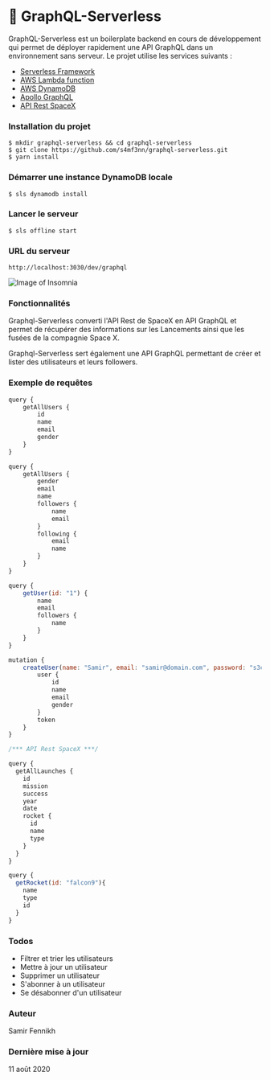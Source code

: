 # 🚀 GraphQL-Serverless

GraphQL-Serverless est un boilerplate backend en cours de développement qui permet de déployer rapidement une API GraphQL dans un environnement sans serveur. Le projet utilise les services suivants :

  - [Serverless Framework](https://www.serverless.com/)
  - [AWS Lambda function](https://aws.amazon.com/fr/lambda/)
  - [AWS DynamoDB](https://aws.amazon.com/fr/dynamodb/)
  - [Apollo GraphQL](https://www.apollographql.com/)
  - [API Rest SpaceX](https://docs.spacexdata.com/?version=latest)

### Installation du projet
```
$ mkdir graphql-serverless && cd graphql-serverless
$ git clone https://github.com/s4mf3nn/graphql-serverless.git
$ yarn install
```

### Démarrer une instance DynamoDB locale
```
$ sls dynamodb install
```

### Lancer le serveur
```
$ sls offline start
```

### URL du serveur
```http://localhost:3030/dev/graphql```

![Image of Insomnia](https://image.noelshack.com/fichiers/2020/33/2/1597103435-insomnia.png)

### Fonctionnalités

Graphql-Serverless converti l'API Rest de SpaceX en API GraphQL et permet de récupérer des informations sur les Lancements ainsi que les fusées de la compagnie Space X.

Graphql-Serverless sert également une API GraphQL permettant de créer et lister des utilisateurs et leurs followers.

### Exemple de requêtes

```javascript
query {
    getAllUsers {
        id
        name
        email
        gender
    }
}

query {
    getAllUsers {
        gender
        email
        name
        followers {
            name
            email
        }
        following {
            email
            name
        }
    }
}

query {
    getUser(id: "1") {
        name
        email
        followers {
            name
        }
    }
}

mutation {
    createUser(name: "Samir", email: "samir@domain.com", password: "s3cr37", gender: male) { 
        user {
            id
            name
            email
            gender
        }
        token
    }
}

/*** API Rest SpaceX ***/

query {
  getAllLaunches {
    id
    mission
    success
    year
    date
    rocket {
      id
      name
      type
    }
  }
}

query {
  getRocket(id: "falcon9"){
    name
    type
    id
  }
}
```

### Todos
* Filtrer et trier les utilisateurs
* Mettre à jour un utilisateur
* Supprimer un utilisateur
* S'abonner à un utilisateur
* Se désabonner d'un utilisateur

### Auteur
Samir Fennikh

### Dernière mise à jour
11 août 2020
